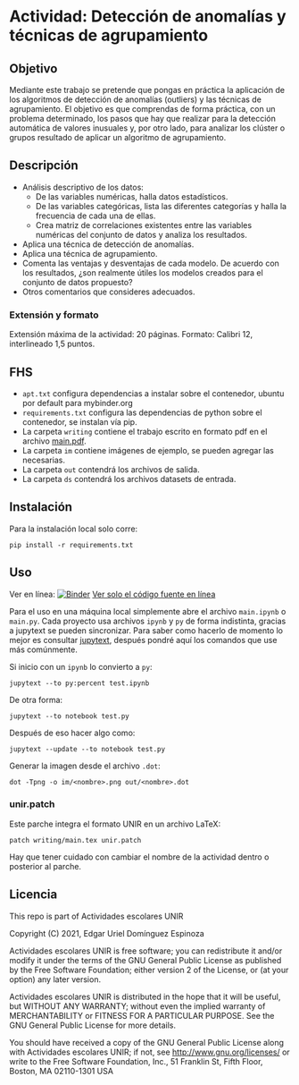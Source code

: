 # Actividad: Detección de anomalías y técnicas de agrupamiento

## Objetivo

Mediante este trabajo se pretende que pongas en práctica la aplicación de los algoritmos de detección de anomalías (outliers) y las técnicas de agrupamiento. El objetivo es que comprendas de forma práctica, con un problema determinado, los pasos que hay que realizar para la detección automática de valores inusuales y, por otro lado, para analizar los clúster o grupos resultado de aplicar un algoritmo de agrupamiento.

## Descripción

- Análisis descriptivo de los datos:
  + De las variables numéricas, halla datos estadísticos.
  + De las variables categóricas, lista las diferentes categorías y halla la frecuencia de cada una de ellas. 
  + Crea matriz de correlaciones existentes entre las variables numéricas del conjunto de datos y analiza los resultados. 
- Aplica una técnica de detección de anomalías. 
- Aplica una técnica de agrupamiento.
- Comenta las ventajas y desventajas de cada modelo. De acuerdo con los resultados, ¿son realmente útiles los modelos creados para el conjunto de datos propuesto?
- Otros comentarios que consideres adecuados.

### Extensión y formato 

Extensión máxima de la actividad: 20 páginas. Formato: Calibri 12, interlineado 1,5 puntos. 

## FHS

- `apt.txt` configura dependencias a instalar sobre el contenedor, ubuntu por default para mybinder.org
- `requirements.txt` configura las dependencias de python sobre el contenedor, se instalan vía pip.
- La carpeta `writing` contiene el trabajo escrito en formato pdf en el archivo [main.pdf](writing/main.pdf).
- La carpeta `im` contiene imágenes de ejemplo, se pueden agregar las necesarias.
- La carpeta `out` contendrá los archivos de salida.
- La carpeta `ds` contendrá los archivos datasets de entrada.

## Instalación

Para la instalación local solo corre:

    pip install -r requirements.txt

## Uso

Ver en línea: [![Binder](https://mybinder.org/badge_logo.svg)](https://mybinder.org/v2/gl/genomorro%2Funir/PC-A3)
[Ver solo el código fuente en línea](https://gitlab.com/genomorro/unir/-/tree/PC-A3)

Para el uso en una máquina local simplemente abre el archivo `main.ipynb` o `main.py`. Cada proyecto usa archivos `ipynb` y `py` de forma indistinta, gracias a jupytext se pueden sincronizar. Para saber como hacerlo de momento lo mejor es consultar [jupytext](https://jupytext.readthedocs.io/en/latest/index.html "la documentación de jupytext"), después pondré aquí los comandos que use más comúnmente. 

Si inicio con un `ipynb` lo convierto a `py`:

    jupytext --to py:percent test.ipynb

De otra forma:

    jupytext --to notebook test.py
	
Después de eso hacer algo como:

    jupytext --update --to notebook test.py
    
Generar la imagen desde el archivo `.dot`:

    dot -Tpng -o im/<nombre>.png out/<nombre>.dot

### unir.patch

Este parche integra el formato UNIR en un archivo LaTeX:

    patch writing/main.tex unir.patch

Hay que tener cuidado con cambiar el nombre de la actividad dentro o posterior al parche.
## Licencia
This repo is part of Actividades escolares UNIR

Copyright (C) 2021, Edgar Uriel Domínguez Espinoza

Actividades escolares UNIR is free software; you can redistribute it and/or modify it under the terms of the GNU General Public License as published by the Free Software Foundation; either version 2 of the License, or (at your option) any later version.

Actividades escolares UNIR is distributed in the hope that it will be useful, but WITHOUT ANY WARRANTY; without even the implied warranty of MERCHANTABILITY or FITNESS FOR A PARTICULAR PURPOSE.  See the GNU General Public License for more details.

You should have received a copy of the GNU General Public License along with Actividades escolares UNIR; if not, see <http://www.gnu.org/licenses/> or write to the Free Software Foundation, Inc., 51 Franklin St, Fifth Floor, Boston, MA 02110-1301 USA

